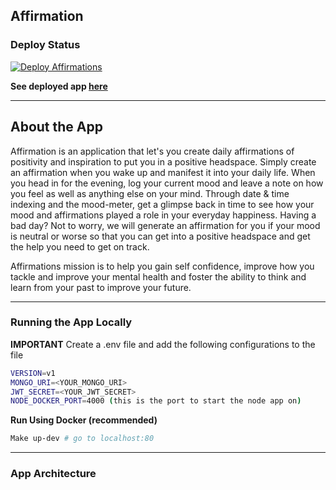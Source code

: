 ## Affirmation

### Deploy Status

[![Deploy Affirmations](https://github.com/TannerBarcelos/Affirmation/actions/workflows/deploy.yaml/badge.svg?branch=main)](https://github.com/TannerBarcelos/Affirmation/actions/workflows/deploy.yaml)

**See deployed app [here](http://affirmations-env-1.eba-464tcx2j.us-west-2.elasticbeanstalk.com/)**

<hr>

## About the App

Affirmation is an application that let's you create daily affirmations of positivity and inspiration to put you in a positive headspace. Simply create an affirmation when you wake up and manifest it into your daily life. When you head in for the evening, log your current mood and leave a note on how you feel as well as anything else on your mind. Through date & time indexing and the mood-meter, get a glimpse back in time to see how your mood and affirmations played a role in your everyday happiness. Having a bad day? Not to worry, we will generate an affirmation for you if your mood is neutral or worse so that you can get into a positive headspace and get the help you need to get on track.

Affirmations mission is to help you gain self confidence, improve how you tackle and improve your mental health and foster the ability to think and learn from your past to improve your future.

<hr>

### Running the App Locally

**IMPORTANT** Create a .env file and add the following configurations to the file

```bash
VERSION=v1
MONGO_URI=<YOUR_MONGO_URI>
JWT_SECRET=<YOUR_JWT_SECRET>
NODE_DOCKER_PORT=4000 (this is the port to start the node app on)
```

**Run Using Docker (recommended)**

```bash
Make up-dev # go to localhost:80
```

<hr>

### App Architecture
